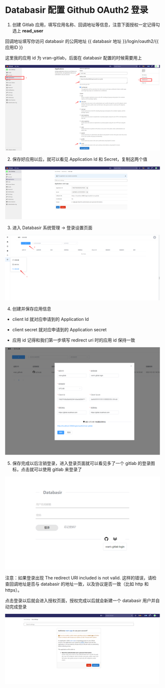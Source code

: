 # Databasir 配置 Github OAuth2 登录

1.  创建 Gitlab 应用，填写应用名称、回调地址等信息，注意下面授权一定记得勾选上 **read_user**

回调地址填写你访问 databasir 的公网地址 {{ databasir 地址 }}/login/oauth2/{{ 应用ID }}

这里我的应用 id 为 vran-gitlab，后面在 databasir 配置的时候需要用上

![](img/1-gitlab-oauth2.png)



2. 保存好应用以后，就可以看见 Application Id 和 Secret，复制这两个值

![](img/2-gitlab-oauth2.png)

3. 进入 Databasir 系统管理 -> 登录设置页面

![](img/3-gitlab-oauth2.png)

4.  创建并保存应用信息

- client Id 就对应申请到的 Application Id

- client secret 就对应申请到的 Application secret
- 应用 id 记得和我们第一步填写 redirect uri 时的应用 id 保持一致

![image-20220303225811673](img/4-gitlab-oauth2.png)

5. 保存完成以后注销登录，进入登录页面就可以看见多了一个 gitlab 的登录图标，点击就可以使用 gitlab 来登录了

![](img/5-gitlab-oauth2.png)

注意：如果登录出现 The redirect URI included is not valid. 这样的错误，请检查回调地址是否与 databasir 的地址一致，以及协议是否一致（比如 http 和 https）。

点击登录以后就会进入授权页面，授权完成以后就会新建一个 databasir 用户并自动完成登录

![](img/6-gitlab-oauth2.png)
